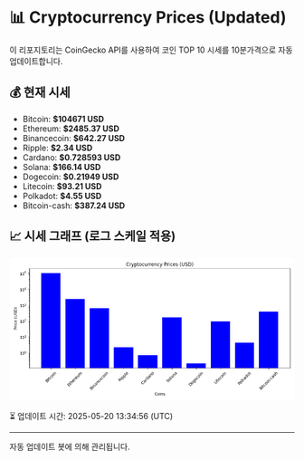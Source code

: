 
# 📊 Cryptocurrency Prices (Updated)

이 리포지토리는 CoinGecko API를 사용하여 코인 TOP 10 시세를 10분가격으로 자동 업데이트합니다.

## 💰 현재 시세
- Bitcoin: **$104671 USD**
- Ethereum: **$2485.37 USD**
- Binancecoin: **$642.27 USD**
- Ripple: **$2.34 USD**
- Cardano: **$0.728593 USD**
- Solana: **$166.14 USD**
- Dogecoin: **$0.21949 USD**
- Litecoin: **$93.21 USD**
- Polkadot: **$4.55 USD**
- Bitcoin-cash: **$387.24 USD**

## 📈 시세 그래프 (로그 스케일 적용)
![Crypto Prices](crypto_prices.png)

⏳ 업데이트 시간: 2025-05-20 13:34:56 (UTC)

---
자동 업데이트 봇에 의해 관리됩니다.
